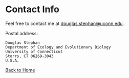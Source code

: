 
# **Contact Info**

Feel free to contact me at douglas.stephan@uconn.edu.

Postal address: 

    Douglas Stephan
    Department of Ecology and Evolutionary Biology 
    University of Connecticut 
    Storrs, CT 06269-3043
    U.S.A.

[Back to Home](https://douglas-stephan.github.io/)
